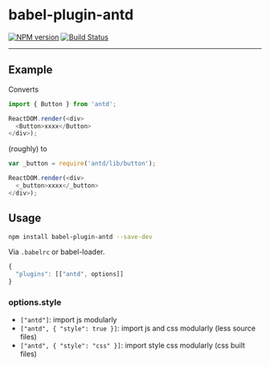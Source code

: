 # babel-plugin-antd

[![NPM version](https://img.shields.io/npm/v/babel-plugin-antd.svg?style=flat)](https://npmjs.org/package/babel-plugin-antd)
[![Build Status](https://img.shields.io/travis/ant-design/babel-plugin-antd.svg?style=flat)](https://travis-ci.org/ant-design/babel-plugin-antd)

----

## Example

Converts

```javascript
import { Button } from 'antd';

ReactDOM.render(<div>
  <Button>xxxx</Button>
</div>);
```

(roughly) to

```javascript
var _button = require('antd/lib/button');

ReactDOM.render(<div>
  <_button>xxxx</_button>
</div>);
```

## Usage

```bash
npm install babel-plugin-antd --save-dev
```

Via `.babelrc` or babel-loader.

```js
{
  "plugins": [["antd", options]]
}
```

### options.style

- `["antd"]`: import js modularly
- `["antd", { "style": true }]`: import js and css modularly (less source files)
- `["antd", { "style": "css" }]`: import style css modularly (css built files)
